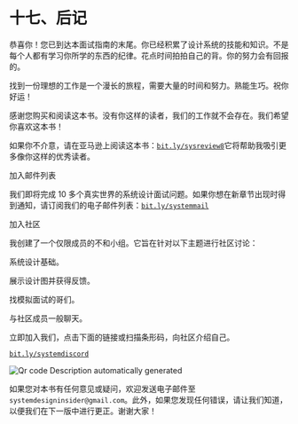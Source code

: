 # 十七、后记

恭喜你！您已到达本面试指南的末尾。你已经积累了设计系统的技能和知识。不是每个人都有学习你所学的东西的纪律。花点时间拍拍自己的背。你的努力会有回报的。

找到一份理想的工作是一个漫长的旅程，需要大量的时间和努力。熟能生巧。祝你好运！

感谢您购买和阅读这本书。没有你这样的读者，我们的工作就不会存在。我们希望你喜欢这本书！

如果你不介意，请在亚马逊上阅读这本书：[`bit.ly/sysreview8`](http://bit.ly/sysreview8%20)它将帮助我吸引更多像你这样的优秀读者。

加入邮件列表

我们即将完成 10 多个真实世界的系统设计面试问题。如果你想在新章节出现时得到通知，请订阅我们的电子邮件列表：[`bit.ly/systemmail`](http://bit.ly/systemmail)

加入社区

我创建了一个仅限成员的不和小组。它旨在针对以下主题进行社区讨论：

系统设计基础。

展示设计图并获得反馈。

找模拟面试的哥们。

与社区成员一般聊天。

立即加入我们，点击下面的链接或扫描条形码，向社区介绍自己。

[`bit.ly/systemdiscord`](http://bit.ly/systemdiscord)

![Qr code  Description automatically generated](img/00001.jpeg)

如果您对本书有任何意见或疑问，欢迎发送电子邮件至 `systemdesigninsider@gmail.com`。此外，如果您发现任何错误，请让我们知道，以便我们在下一版中进行更正。谢谢大家！